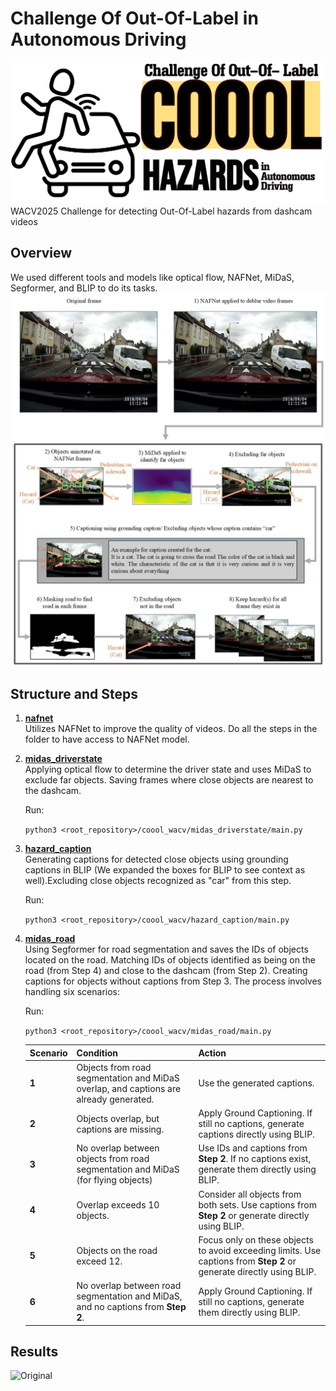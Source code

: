 ﻿# Challenge Of Out-Of-Label in Autonomous Driving
![COOOL](https://github.com/ParisaHTM/coool_wacv/blob/main/sample_images/Logo%20maker%20project-3%20(11).png)
 WACV2025 Challenge for detecting Out-Of-Label hazards from dashcam videos

 ## Overview
 We used different tools and models like optical flow, NAFNet, MiDaS, Segformer, and BLIP to do its tasks.
 ![nafnet](https://github.com/ParisaHTM/coool_wacv/blob/main/sample_images/nafnet_new.jpg)
 ![overview](https://github.com/ParisaHTM/coool_wacv/blob/main/sample_images/all_show_objects_new.jpg)

## Structure and Steps

1. **[nafnet](https://github.com/ParisaHTM/coool_wacv/tree/main/nafnet)**  
   Utilizes NAFNet to improve the quality of videos. Do all the steps in the folder to have access to NAFNet model.

2. **[midas_driverstate](https://github.com/ParisaHTM/coool_wacv/tree/main/midas_driverstate)**  
   Applying optical flow to determine the driver state and uses MiDaS to exclude far objects. Saving frames where close objects are nearest to the dashcam.

   Run:

   ```python3 <root_repository>/coool_wacv/midas_driverstate/main.py```

4. **[hazard_caption](https://github.com/ParisaHTM/coool_wacv/tree/main/hazard_caption)**  
   Generating captions for detected close objects using grounding captions in BLIP (We expanded the boxes for BLIP to see context as well).Excluding close objects recognized as "car" from this step.

   Run:

   ```python3 <root_repository>/coool_wacv/hazard_caption/main.py```

6. **[midas_road](https://github.com/ParisaHTM/coool_wacv/tree/main/midas_road)**  
   Using Segformer for road segmentation and saves the IDs of objects located on the road. Matching IDs of objects identified as being on the road (from Step 4) and close to the dashcam (from Step 2). Creating captions for objects without captions from Step 3. The process involves handling six scenarios:

   Run:

   ```python3 <root_repository>/coool_wacv/midas_road/main.py```
  
      
      | **Scenario** | **Condition**                                                                                   | **Action**                                                                                                    |
      |--------------|-------------------------------------------------------------------------------------------------|--------------------------------------------------------------------------------------------------------------|
      | **1**        | Objects from road segmentation and MiDaS overlap, and captions are already generated.           | Use the generated captions.                                                                                  |
      | **2**        | Objects overlap, but captions are missing.                                                     | Apply Ground Captioning. If still no captions, generate captions directly using BLIP.                        |
      | **3**        | No overlap between objects from road segmentation and MiDaS (for flying objects)               | Use IDs and captions from **Step 2**. If no captions exist, generate them directly using BLIP.               |
      | **4**        | Overlap exceeds 10 objects.                                                                    | Consider all objects from both sets. Use captions from **Step 2** or generate directly using BLIP.           |
      | **5**        | Objects on the road exceed 12.                                                                 | Focus only on these objects to avoid exceeding limits. Use captions from **Step 2** or generate directly using BLIP. |
      | **6**        | No overlap between road segmentation and MiDaS, and no captions from **Step 2**.               | Apply Ground Captioning. If still no captions, generate them directly using BLIP.                            |

## Results

![Original](https://github.com/ParisaHTM/coool_wacv/blob/main/sample_images/detected_hazard.gif)





